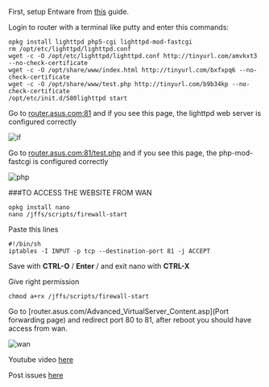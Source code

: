 First, setup Entware from [this](https://github.com/RMerl/asuswrt-merlin/wiki/Entware) guide.

Login to router with a terminal like putty and enter this commands:
```
opkg install lighttpd php5-cgi lighttpd-mod-fastcgi
rm /opt/etc/lighttpd/lighttpd.conf
wget -c -O /opt/etc/lighttpd/lighttpd.conf http://tinyurl.com/amvkxt3 --no-check-certificate
wget -c -O /opt/share/www/index.html http://tinyurl.com/bxfxpq6 --no-check-certificate
wget -c -O /opt/share/www/test.php http://tinyurl.com/b9b34kp --no-check-certificate
/opt/etc/init.d/S80lighttpd start
```
Go to [router.asus.com:81](http://router.asus.com:81) and if you see this page, the lighttpd web server is configured correctly

![if](http://i47.tinypic.com/rm5it1.png)

Go to [router.asus.com:81/test.php](http://router.asus.com:81/test.php) and if you see this page, the php-mod-fastcgi is configured correctly

![php](http://i50.tinypic.com/i5usfo.png)

###TO ACCESS THE WEBSITE FROM WAN
```
opkg install nano
nano /jffs/scripts/firewall-start
```

Paste this lines
```
#!/bin/sh
iptables -I INPUT -p tcp --destination-port 81 -j ACCEPT
```

Save with **CTRL-O** / **Enter** / and exit nano with **CTRL-X**

Give right permission
```
chmod a+rx /jffs/scripts/firewall-start
```

Go to [router.asus.com/Advanced_VirtualServer_Content.asp](Port forwarding page) and redirect port 80 to 81, after reboot you should have access from wan.

![wan](http://i47.tinypic.com/309hgqr.png)

Youtube video [here](http://youtu.be/KHABSd7qB2M)

Post issues [here](http://goo.gl/2jisLq)